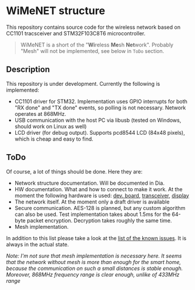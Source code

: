 # WiMeNET structure

This repository contains source code for the wireless network based on CC1101 tracsceiver and STM32F103C8T6 microcontroller.

> WiMeNET is a short of the "**Wi**reless **Me**sh **Net**work".
> Probably "Mesh" will not be implemented, see below in `ToDo` section.

## Description

This repository is under development. Currently the following is implemented:

* CC1101 driver for STM32. Implementation uses GPIO interrupts for both "RX done" and "TX done" events, so polling is not necessary. Network operates at 868MHz.
* USB communication with the host PC via libusb (tested on Windows, should work on Linux as well)
* LCD driver (for debug output). Supports pcd8544 LCD (84x48 pixels), which is cheap and easy to find.

## ToDo

Of course, a lot of things should be done. Here they are:

* Network structure documentation. Will be documented in Dia.
* HW documentation. What and how to connect to make it work. At the moment the following hardware is used: [dev. board][1], [transceiver][2], [display][3]
* The network itself. At the moment only a draft driver is available
* Secure communication. AES-128 is planned, but any custom algorithm can also be used. Test implementation takes about 1.5ms for the 64-byte packet encryption. Decryption takes roughly the same time.
* Mesh implementation.

In addition to this list please take a look at the [list of the known issues][4]. It is always in the actual state.

*Note: I'm not sure that mesh implementation is necessary here. It seems that the network without mesh is more than enough for the smart home, because the communication on such a small distances is stable enough. Moreover, 868MHz frequency range is clear enough, unlike of 433MHz range*

  [1]: http://www.ebay.com/itm/STM32F103C8T6-ARM-STM32-Minimum-System-Development-Board-Module-For-Arduino-NEW-/161469482910
  [2]: http://www.ebay.com/itm/1PCS-CC1101-wireless-module-Long-Distance-Transmission-Antenna-868MHZ-NEW-/262159509635
  [3]: http://www.ebay.com/itm/84-48-LCD-Module-White-backlight-adapter-pcb-for-Nokia-5110-NEW-S3-/252056501566
  [4]: https://github.com/Sl-Alex/WiMeNET-temp/issues
